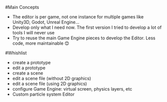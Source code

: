 #Main Concepts

- The editor is per game, not one instance for multiple games like Unity3D, Godot, Unreal Engine...
- Develop only what I need now. The first version I tried to develop a lot of tools I will never use
- Try to reuse the main Game Engine pieces to develop the Editor. Less code, more maintainable 😊

#Whishlist

- create a prototype
- edit a prototype
- create a scene
- edit a scene file (without 2D graphics)
- edit a scene file (using 2D graphics)
- configure Game Engine: virtual screen, physics layers, etc
- Custom particle system Editor
